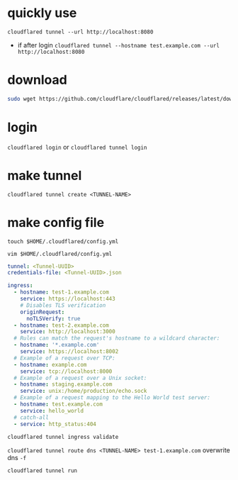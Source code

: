 # quickly use
```cloudflared tunnel --url http://localhost:8080```

- if after login
```cloudflared tunnel --hostname test.example.com --url http://localhost:8080```

# download
```sh
sudo wget https://github.com/cloudflare/cloudflared/releases/latest/download/cloudflared-linux-amd64 && sudo mv ./cloudflared-linux-amd64 /usr/local/bin/cloudflared && sudo chmod a+x /usr/local/bin/cloudflared && sudo cloudflared update
```

# login
```cloudflared login``` or ```cloudflared tunnel login```

# make tunnel
```cloudflared tunnel create <TUNNEL-NAME>```

# make config file
```touch $HOME/.cloudflared/config.yml```

```vim $HOME/.cloudflared/config.yml```

```config.yml
tunnel: <Tunnel-UUID>
credentials-file: <Tunnel-UUID>.json

ingress:
  - hostname: test-1.example.com
    service: https://localhost:443
    # Disables TLS verification
    originRequest:
      noTLSVerify: true
  - hostname: test-2.example.com
    service: http://localhost:3000
  # Rules can match the request's hostname to a wildcard character:
  - hostname: '*.example.com'
    service: https://localhost:8002
  # Example of a request over TCP:
  - hostname: example.com
    service: tcp://localhost:8000
  # Example of a request over a Unix socket:
  - hostname: staging.example.com
    service: unix:/home/production/echo.sock
  # Example of a request mapping to the Hello World test server:
  - hostname: test.example.com
    service: hello_world
  # catch-all
  - service: http_status:404
```

```cloudflared tunnel ingress validate```

```cloudflared tunnel route dns <TUNNEL-NAME> test-1.example.com``` overwrite dns `-f`

```cloudflared tunnel run```
